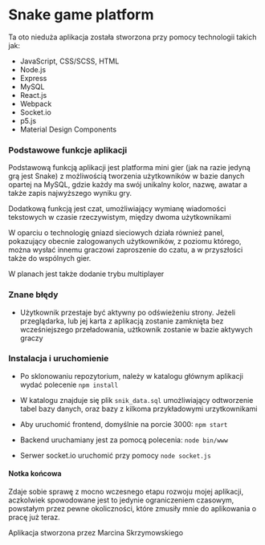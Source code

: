  # Snake game platform
Ta oto nieduża aplikacja została stworzona przy pomocy technologii takich jak:
* JavaScript, CSS/SCSS, HTML
* Node.js
* Express
* MySQL
* React.js
* Webpack
* Socket.io
* p5.js
* Material Design Components

### Podstawowe funkcje aplikacji
Podstawową funkcją aplikacji jest platforma mini gier (jak na razie jedyną grą jest Snake) z możliwością tworzenia 
użytkowników w bazie danych opartej na MySQL, gdzie każdy ma swój unikalny kolor, nazwę, awatar a także zapis 
najwyższego wyniku gry.

Dodatkową funkcją jest czat, umożliwiający wymianę wiadomości tekstowych w czasie rzeczywistym, między dwoma 
użytkownikami 

W oparciu o technologię gniazd sieciowych działa również panel, pokazujący obecnie zalogowanych użytkowników, z poziomu 
którego, można wysłać innemu graczowi zaproszenie do czatu, a w przyszłości także do wspólnych gier.

W planach jest także dodanie trybu multiplayer

### Znane błędy
* Użytkownik przestaje być aktywny po odświeżeniu strony. Jeżeli przeglądarka, lub jej karta z aplikacją zostanie 
zamknięta bez wcześniejszego przeładowania, użtkownik zostanie w bazie aktywych graczy  

### Instalacja i uruchomienie

* Po sklonowaniu repozytorium, należy w katalogu głównym aplikacji wydać polecenie `npm install`

* W katalogu znajduje się plik `snik_data.sql` umożliwiający odtworzenie tabel bazy danych, oraz bazy z kilkoma przykładowymi urzytkownikami

* Aby uruchomić frontend, domyślnie na porcie 3000: `npm start`

* Backend uruchamiany jest za pomocą polecenia: `node bin/www`

* Serwer socket.io uruchomić przy pomocy `node socket.js`

#### Notka końcowa

Zdaje sobie sprawę z mocno wczesnego etapu rozwoju mojej aplikacji, aczkolwiek spowodowane jest to jedynie ograniczeniem 
czasowym, powstałym przez pewne okoliczności, które zmusiły mnie do aplikowania o pracę już teraz.

Aplikacja stworzona przez Marcina Skrzymowskiego
